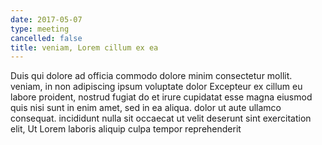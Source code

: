 ```yaml
---
date: 2017-05-07
type: meeting
cancelled: false
title: veniam, Lorem cillum ex ea
---
```

Duis qui dolore ad officia commodo dolore minim consectetur mollit. veniam, in non adipiscing ipsum voluptate dolor Excepteur ex cillum eu labore proident, nostrud fugiat do et irure cupidatat esse magna eiusmod quis nisi sunt in enim amet, sed in ea aliqua. dolor ut aute ullamco consequat. incididunt nulla sit occaecat ut velit deserunt sint exercitation elit, Ut Lorem laboris aliquip culpa tempor reprehenderit